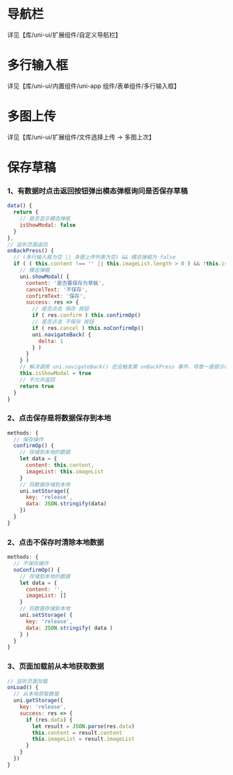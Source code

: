 # 导航栏
  详见【库/uni-ui/扩展组件/自定义导航栏】

# 多行输入框
  详见【库/uni-ui/内置组件/uni-app 组件/表单组件/多行输入框】

# 多图上传
  详见【库/uni-ui/扩展组件/文件选择上传 → 多图上次】

# 保存草稿
  ### 1、有数据时点击返回按钮弹出模态弹框询问是否保存草稿
  ```js
  data() {
    return {
      // 是否显示模态弹框
      isShowModal: false
    }
  },
  // 监听页面返回
  onBackPress() {
    // (多行输入框为空 || 多图上传列表为空) && 模态弹框为 false
    if ( ( this.content !== '' || this.imageList.length > 0 ) && !this.isShowModal ) {
      // 模态弹框
      uni.showModal( {
        content: '是否要保存为草稿',
        cancelText: '不保存',
        confirmText: '保存',
        success: res => {
          // 是否点击 保存 按钮
          if ( res.confirm ) this.confirmOp()
          // 是否点击 不保存 按钮
          if ( res.cancel ) this.noConfirmOp()
          uni.navigateBack( {
            delta: 1
          } )
        }
      } )
      // 解决调用 uni.navigateBack() 还会触发第 onBackPress 事件，导致一直提示模态弹框的问题
      this.isShowModal = true
      // 不允许返回
      return true
    }
  }
  ```

  ### 2、点击保存是将数据保存到本地
  ```js
  methods: {
    // 保存操作
    confirmOp() {
      // 存储到本地的数据
      let data = {
        content: this.content,
        imageList: this.imageList
      }
      // 将数据存储到本地
      uni.setStorage({
        key: 'release',
        data: JSON.stringify(data)
      })
    }
  }
  ```

  ### 2、点击不保存时清除本地数据
  ```js
  methods: {
    // 不保存操作
    noConfirmOp() {
      // 存储到本地的数据
      let data = {
        content: '',
        imageList: []
      }
      // 将数据存储到本地
      uni.setStorage( {
        key: 'release',
        data: JSON.stringify( data )
      } )
    }
  }
  ```
  
  ### 3、页面加载前从本地获取数据
  ```js
  // 监听页面加载
  onLoad() {
    // 从本地获取数据
    uni.getStorage({
      key: 'release',
      success: res => {
        if (res.data) {
          let result = JSON.parse(res.data)
          this.content = result.content
          this.imageList = result.imageList
        }
      }
    })
  }
  ```